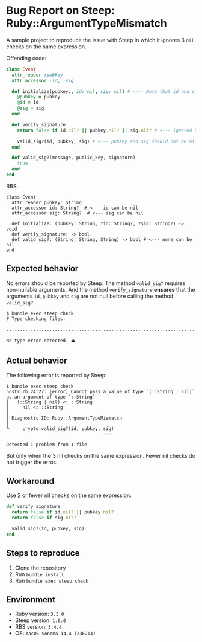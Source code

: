 # Bug Report on Steep: Ruby::ArgumentTypeMismatch

A sample project to reproduce the issue with Steep in which it ignores 3 `nil` checks on the same expression.

Offending code:

```ruby
class Event
  attr_reader :pubkey
  attr_accessor :id, :sig

  def initialize(pubkey:, id: nil, sig: nil) # <--- Note that id and sig can be nil
    @pubkey = pubkey
    @id = id
    @sig = sig
  end

  def verify_signature
    return false if id.nil? || pubkey.nil? || sig.nil? # <--- Ignored by Steep

    valid_sig?(id, pubkey, sig) # <--- pubkey and sig should not be nil here. The line above ensures that
  end

  def valid_sig?(message, public_key, signature)
    true
  end
end
```

RBS:

```rbs
class Event
  attr_reader pubkey: String
  attr_accessor id: String?  # <--- id can be nil
  attr_accessor sig: String?  # <--- sig can be nil

  def initialize: (pubkey: String, ?id: String?, ?sig: String?) -> void
  def verify_signature: -> bool
  def valid_sig?: (String, String, String) -> bool # <--- none can be nil
end
```

## Expected behavior

No errors should be reported by Steep. The method `valid_sig?` requires non-nullable arguments. And the method `verify_signature` **ensures** that the arguments `id`, `pubkey` and `sig` are not null before calling the method `valid_sig?`.

```
$ bundle exec steep check
# Type checking files:

.....................................................................................

No type error detected. 🫖
```

## Actual behavior

The following error is reported by Steep:

```
$ bundle exec steep check
nostr.rb:24:27: [error] Cannot pass a value of type `(::String | nil)` as an argument of type `::String`
│   (::String | nil) <: ::String
│     nil <: ::String
│
│ Diagnostic ID: Ruby::ArgumentTypeMismatch
│
└     crypto.valid_sig?(id, pubkey, sig)
                                    ~~~

Detected 1 problem from 1 file
```

But only when the 3 nil checks on the same expression. Fewer nil checks do not trigger the error.

## Workaround

Use 2 or fewer nil checks on the same expression.

```ruby
def verify_signature
  return false if id.nil? || pubkey.nil?
  return false if sig.nil?

  valid_sig?(id, pubkey, sig)
end
```

## Steps to reproduce

1. Clone the repository
2. Run `bundle install`
3. Run `bundle exec steep check`

## Environment

- Ruby version: `3.3.0`
- Steep version: `1.6.0`
- RBS version: `3.4.4`
- OS: `macOS Sonoma 14.4 (23E214)`
